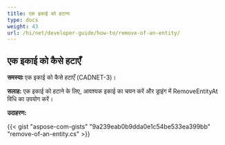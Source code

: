 ```yaml
---
title: एक इकाई को हटाना
type: docs
weight: 43
url: /hi/net/developer-guide/how-to/remove-of-an-entity/
---
```


## **एक इकाई को कैसे हटाएँ**

**समस्याः** एक इकाई को कैसे हटाएँ (CADNET-3)।

**सलाह:** एक इकाई को हटाने के लिए, आवश्यक इकाई का चयन करें और ड्राइंग में RemoveEntityAt विधि का उपयोग करें।

**उदाहरण:**

{{< gist "aspose-com-gists" "9a239eab0b9dda0e1c54be533ea399bb" "remove-of-an-entity.cs" >}}
